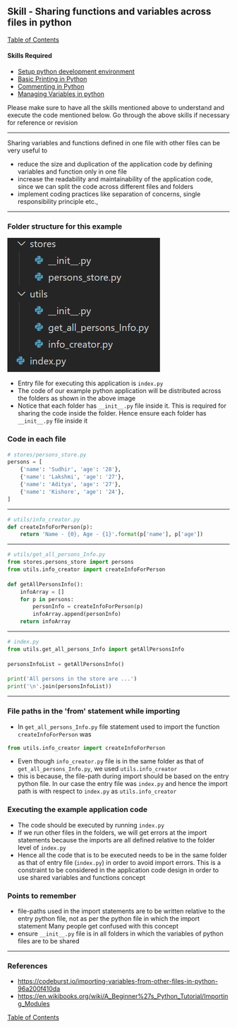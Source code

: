 ## Skill - Sharing functions and variables across files in python
[Table of Contents](https://nagasudhir.blogspot.com/2020/04/taming-python-table-of-contents.html)

#### Skills Required
* [Setup python development environment](https://nagasudhir.blogspot.com/2020/04/setup-python-development-environment_14.html)
* [Basic Printing in Python](https://nagasudhir.blogspot.com/2020/04/basic-printing-in-python.html)
* [Commenting in Python](https://nagasudhir.blogspot.com/2020/04/comments-in-python.html)
* [Managing Variables in python](https://nagasudhir.blogspot.com/2020/04/managing-variables-in-python.html)

Please make sure to have all the skills mentioned above to understand and execute the code mentioned below. Go through the above skills if necessary for reference or revision

<hr/>

Sharing variables and functions defined in one file with other files can be very useful to
* reduce the size and duplication of the application code by defining variables and function only in one file
* increase the readability and maintainability of the application code, since we can split the code across different files and folders
* implement coding practices like separation of concerns, single responsibility principle etc.,

<hr/>

### Folder structure for this example
![sharing_variables_demo_file_structure](https://github.com/nagasudhirpulla/taming_python/raw/master/blog/skills/assets/img/sharing_variables_demo_file_structure.png)
* Entry file for executing this application is `index.py`
* The code of our example python application will be distributed across the folders as shown in the above image
* Notice that each folder has `__init__.py` file inside it. This is required for sharing the code inside the folder.
Hence ensure each folder has `__init__.py` file inside it

### Code in each file
```python
# stores/persons_store.py
persons = [
    {'name': 'Sudhir', 'age': '28'},
    {'name': 'Lakshmi', 'age': '27'},
    {'name': 'Aditya', 'age': '27'},
    {'name': 'Kishore', 'age': '24'},
]
```
<hr/>

```python
# utils/info_creator.py
def createInfoForPerson(p):
    return 'Name - {0}, Age - {1}'.format(p['name'], p['age'])
```
<hr/>

```python
# utils/get_all_persons_Info.py
from stores.persons_store import persons
from utils.info_creator import createInfoForPerson

def getAllPersonsInfo():
    infoArray = []
    for p in persons:
        personInfo = createInfoForPerson(p)
        infoArray.append(personInfo)
    return infoArray
```
<hr/>

```python
# index.py
from utils.get_all_persons_Info import getAllPersonsInfo

personsInfoList = getAllPersonsInfo()

print('All persons in the store are ...')
print('\n'.join(personsInfoList))
```
<hr/>

### File paths in the 'from' statement while importing
* In `get_all_persons_Info.py` file statement used to import the function `createInfoForPerson` was
``` python
from utils.info_creator import createInfoForPerson
```
* Even though `info_creator.py` file is in the same folder as that of `get_all_persons_Info.py`, we used `utils.info_creator`
* this is because, the file-path during import should be based on the entry python file. In our case the entry file was `index.py` and hence the import path is with respect to `index.py` as `utils.info_creator`

### Executing the example application code
* The code should be executed by running `index.py`
* If we run other files in the folders, we will get errors at the import statements because the imports are all defined relative to the folder level of `index.py`
* Hence all the code that is to be executed needs to be in the same folder as that of entry file (`index.py`) in order to avoid import errors. This is a constraint to be considered in the application code design in order to use shared variables and functions concept

### Points to remember
* file-paths used in the import statements are to be written relative to the entry python file, not as per the python file in which the import statement
Many people get confused with this concept
* ensure `__init__.py` file is in all folders in which the variables of python files are to be shared

<hr/>

### References
* https://codeburst.io/importing-variables-from-other-files-in-python-96a200f410da
* https://en.wikibooks.org/wiki/A_Beginner%27s_Python_Tutorial/Importing_Modules

[Table of Contents](https://nagasudhir.blogspot.com/2020/04/taming-python-table-of-contents.html)


<!--stackedit_data:
eyJwcm9wZXJ0aWVzIjoidGl0bGU6IFNoYXJpbmcgZnVuY3Rpb2
5zIGFuZCB2YXJpYWJsZXMgYWNyb3NzIGZpbGVzIGluIHB5dGhv
blxuYXV0aG9yOiBOYWdhc3VkaGlyIFB1bGxhXG5kYXRlOiAnMj
AyMC0wNy0wNSdcbnRhZ3M6ICdsZWFybmluZywgcHl0aG9uLCB0
YW1pbmdfcHl0aG9uX3NraWxsJ1xuY2F0ZWdvcmllczogdGFtaW
5nX3B5dGhvbl9za2lsbFxuIiwiaGlzdG9yeSI6Wy05ODAzMTA2
NzEsLTE5NjM4NzI2MywxOTYyNTM1MjE2LDEwMTQ4NDE5NDddfQ
==
-->